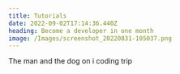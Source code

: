 ```yaml
---
title: Tutorials
date: 2022-09-02T17:14:36.440Z
heading: Become a developer in one month
image: /Images/screenshot_20220831-105037.png
---
```

The man and the dog on i coding trip